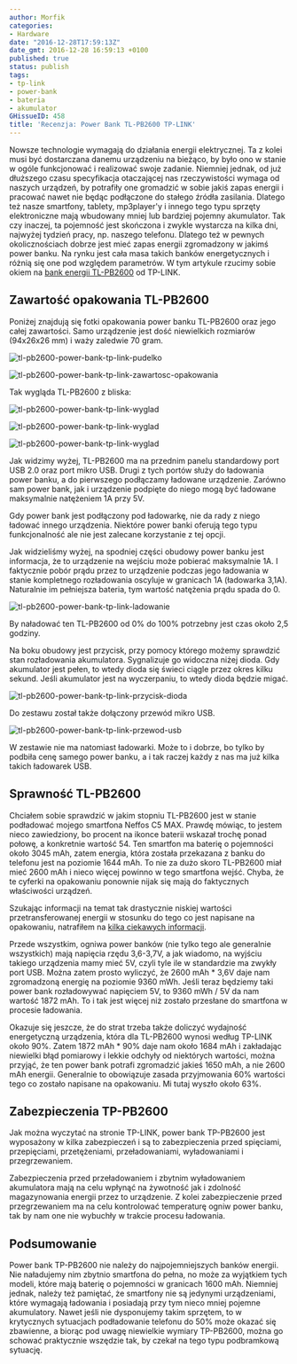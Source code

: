 ```yaml
---
author: Morfik
categories:
- Hardware
date: "2016-12-28T17:59:13Z"
date_gmt: 2016-12-28 16:59:13 +0100
published: true
status: publish
tags:
- tp-link
- power-bank
- bateria
- akumulator
GHissueID: 458
title: 'Recenzja: Power Bank TL-PB2600 TP-LINK'
---
```


Nowsze technologie wymagają do działania energii elektrycznej. Ta z kolei musi być dostarczana
danemu urządzeniu na bieżąco, by było ono w stanie w ogóle funkcjonować i realizować swoje zadanie.
Niemniej jednak, od już dłuższego czasu specyfikacja otaczającej nas rzeczywistości wymaga od
naszych urządzeń, by potrafiły one gromadzić w sobie jakiś zapas energii i pracować nawet nie będąc
podłączone do stałego źródła zasilania. Dlatego też nasze smartfony, tablety, mp3player'y i innego
tego typu sprzęty elektroniczne mają wbudowany mniej lub bardziej pojemny akumulator. Tak czy
inaczej, ta pojemność jest skończona i zwykle wystarcza na kilka dni, najwyżej tydzień pracy, np.
naszego telefonu. Dlatego też w pewnych okolicznościach dobrze jest mieć zapas energii zgromadzony w
jakimś power banku. Na rynku jest cała masa takich banków energetycznych i różnią się one pod
względem parametrów. W tym artykule rzucimy sobie okiem na [bank energii
TL-PB2600](http://www.tp-link.com.pl/products/details/cat-5689_TL-PB2600.html) od TP-LINK.

<!--more-->
## Zawartość opakowania TL-PB2600

Poniżej znajdują się fotki opakowania power banku TL-PB2600 oraz jego całej zawartości. Samo
urządzenie jest dość niewielkich rozmiarów (94x26x26 mm) i waży zaledwie 70 gram.

![tl-pb2600-power-bank-tp-link-pudelko](/img/2016/12/001.tl-pb2600-power-bank-tp-link-pudelko.jpg#big)

![tl-pb2600-power-bank-tp-link-zawartosc-opakowania](/img/2016/12/002.tl-pb2600-power-bank-tp-link-zawartosc-opakowania.jpg#big)

Tak wygląda TL-PB2600 z bliska:

![tl-pb2600-power-bank-tp-link-wyglad](/img/2016/12/003.tl-pb2600-power-bank-tp-link-wyglad.jpg#medium)

![tl-pb2600-power-bank-tp-link-wyglad](/img/2016/12/004.tl-pb2600-power-bank-tp-link-wyglad.jpg#medium)

![tl-pb2600-power-bank-tp-link-wyglad](/img/2016/12/005.tl-pb2600-power-bank-tp-link-wyglad.jpg#medium)

Jak widzimy wyżej, TL-PB2600 ma na przednim panelu standardowy port USB 2.0 oraz port mikro USB.
Drugi z tych portów służy do ładowania power banku, a do pierwszego podłączamy ładowane urządzenie.
Zarówno sam power bank, jak i urządzenie podpięte do niego mogą być ładowane maksymalnie natężeniem
1A przy 5V.

Gdy power bank jest podłączony pod ładowarkę, nie da rady z niego ładować innego urządzenia.
Niektóre power banki oferują tego typu funkcjonalność ale nie jest zalecane korzystanie z tej opcji.

Jak widzieliśmy wyżej, na spodniej części obudowy power banku jest informacja, że to urządzenie na
wejściu może pobierać maksymalnie 1A. I faktycznie pobór prądu przez to urządzenie podczas jego
ładowania w stanie kompletnego rozładowania oscyluje w granicach 1A (ładowarka 3,1A). Naturalnie im
pełniejsza bateria, tym wartość natężenia prądu spada do 0.

![tl-pb2600-power-bank-tp-link-ladowanie](/img/2016/12/006.tl-pb2600-power-bank-tp-link-ladowanie.jpg#big)

By naładować ten TL-PB2600 od 0% do 100% potrzebny jest czas około 2,5 godziny.

Na boku obudowy jest przycisk, przy pomocy którego możemy sprawdzić stan rozładowania akumulatora.
Sygnalizuje go widoczna niżej dioda. Gdy akumulator jest pełen, to wtedy dioda się świeci ciągle
przez okres kilku sekund. Jeśli akumulator jest na wyczerpaniu, to wtedy dioda będzie migać.

![tl-pb2600-power-bank-tp-link-przycisk-dioda](/img/2016/12/007.tl-pb2600-power-bank-tp-link-przycisk-dioda.jpg#medium)

Do zestawu został także dołączony przewód mikro USB.

![tl-pb2600-power-bank-tp-link-przewod-usb](/img/2016/12/008.tl-pb2600-power-bank-tp-link-przewod-usb.jpg#medium)

W zestawie nie ma natomiast ładowarki. Może to i dobrze, bo tylko by podbiła cenę samego power
banku, a i tak raczej każdy z nas ma już kilka takich ładowarek USB.

## Sprawność TL-PB2600

Chciałem sobie sprawdzić w jakim stopniu TL-PB2600 jest w stanie podładować mojego smartfona Neffos
C5 MAX. Prawdę mówiąc, to jestem nieco zawiedziony, bo procent na ikonce baterii wskazał trochę
ponad połowę, a konkretnie wartość 54. Ten smartfon ma baterię o pojemności około 3045 mAh, zatem
energia, która została przekazana z banku do telefonu jest na poziomie 1644 mAh. To nie za dużo
skoro TL-PB2600 miał mieć 2600 mAh i nieco więcej powinno w tego smartfona wejść. Chyba, że te
cyferki na opakowaniu ponownie nijak się mają do faktycznych właściwości urządzeń.

Szukając informacji na temat tak drastycznie niskiej wartości przetransferowanej energii w stosunku
do tego co jest napisane na opakowaniu, natrafiłem na [kilka ciekawych
informacji](http://www.pcworld.pl/ranking/Power-banki-2015-Najlepsze-przenosne-ladowarki-w-Polsce,402499.html).

Przede wszystkim, ogniwa power banków (nie tylko tego ale generalnie wszystkich) mają napięcia rzędu
3,6-3,7V, a jak wiadomo, na wyjściu takiego urządzenia mamy mieć 5V, czyli tyle ile w standardzie ma
zwykły port USB. Można zatem prosto wyliczyć, że 2600 mAh * 3,6V daje nam zgromadzoną energię na
poziomie 9360 mWh. Jeśli teraz będziemy taki power bank rozładowywać napięciem 5V, to 9360 mWh / 5V
da nam wartość 1872 mAh. To i tak jest więcej niż zostało przesłane do smartfona w procesie
ładowania.

Okazuje się jeszcze, że do strat trzeba także doliczyć wydajność energetyczną urządzenia, która dla
TL-PB2600 wynosi według TP-LINK około 90%. Zatem 1872 mAh * 90% daje nam około 1684 mAh i
zakładając niewielki błąd pomiarowy i lekkie odchyły od niektórych wartości, można przyjąć, że ten
power bank potrafi zgromadzić jakieś 1650 mAh, a nie 2600 mAh energii. Generalnie to obowiązuje
zasada przyjmowania 60% wartości tego co zostało napisane na opakowaniu. Mi tutaj wyszło około 63%.

## Zabezpieczenia TP-PB2600

Jak można wyczytać na stronie TP-LINK, power bank TP-PB2600 jest wyposażony w kilka zabezpieczeń i
są to zabezpieczenia przed spięciami, przepięciami, przetężeniami, przeładowaniami, wyładowaniami i
przegrzewaniem.

Zabezpieczenia przed przeładowaniem i zbytnim wyładowaniem akumulatora mają na celu wpłynąć na
żywotność jak i zdolność magazynowania energii przez to urządzenie. Z kolei zabezpieczenie przed
przegrzewaniem ma na celu kontrolować temperaturę ogniw power banku, tak by nam one nie wybuchły w
trakcie procesu ładowania.

## Podsumowanie

Power bank TP-PB2600 nie należy do najpojemniejszych banków energii. Nie naładujemy nim zbytnio
smartfona do pełna, no może za wyjątkiem tych modeli, które mają baterię o pojemności w granicach
1600 mAh. Niemniej jednak, należy też pamiętać, że smartfony nie są jedynymi urządzeniami, które
wymagają ładowania i posiadają przy tym nieco mniej pojemne akumulatory. Nawet jeśli nie dysponujemy
takim sprzętem, to w krytycznych sytuacjach podładowanie telefonu do 50% może okazać się zbawienne,
a biorąc pod uwagę niewielkie wymiary TP-PB2600, można go schować praktycznie wszędzie tak, by
czekał na tego typu podbramkową sytuację.
